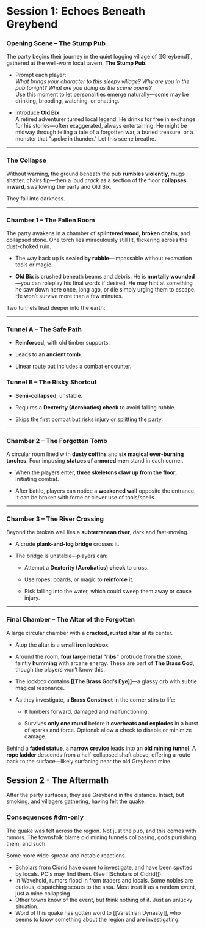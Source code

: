 # **Session 1: Echoes Beneath Greybend**

### **Opening Scene – The Stump Pub**

The party begins their journey in the quiet logging village of [[Greybend]], gathered at the well-worn local tavern, **The Stump Pub**.

- Prompt each player:  
    _What brings your character to this sleepy village? Why are you in the pub tonight? What are you doing as the scene opens?_  
    Use this moment to let personalities emerge naturally—some may be drinking, brooding, watching, or chatting.
    
- Introduce **Old Bix**:  
    A retired adventurer turned local legend. He drinks for free in exchange for his stories—often exaggerated, always entertaining. He might be midway through telling a tale of a forgotten war, a buried treasure, or a monster that "spoke in thunder." Let this scene breathe.
    

---

### **The Collapse**

Without warning, the ground beneath the pub **rumbles violently**, mugs shatter, chairs tip—then a loud _crack_ as a section of the floor **collapses inward**, swallowing the party and Old Bix.

They fall into darkness.

---

### **Chamber 1 – The Fallen Room**

The party awakens in a chamber of **splintered wood, broken chairs**, and collapsed stone. One torch lies miraculously still lit, flickering across the dust-choked ruin.

- The way back up is **sealed by rubble**—impassable without excavation tools or magic.
    
- **Old Bix** is crushed beneath beams and debris. He is **mortally wounded**—you can roleplay his final words if desired. He may hint at something he saw down here once, long ago, or die simply urging them to escape. He won’t survive more than a few minutes.
    

Two tunnels lead deeper into the earth:

---

### **Tunnel A – The Safe Path**

- **Reinforced**, with old timber supports.
    
- Leads to an **ancient tomb**.
    
- Linear route but includes a combat encounter.
    

### **Tunnel B – The Risky Shortcut**

- **Semi-collapsed**, unstable.
    
- Requires a **Dexterity (Acrobatics) check** to avoid falling rubble.
    
- Skips the first combat but risks injury or splitting the party.
    

---

### **Chamber 2 – The Forgotten Tomb**

A circular room lined with **dusty coffins** and **six magical ever-burning torches**. Four imposing **statues of armored men** stand in each corner.

- When the players enter, **three skeletons claw up from the floor**, initiating combat.
    
- After battle, players can notice a **weakened wall** opposite the entrance. It can be broken with force or clever use of tools/spells.
    

---

### **Chamber 3 – The River Crossing**

Beyond the broken wall lies a **subterranean river**, dark and fast-moving.

- A crude **plank-and-log bridge** crosses it.
    
- The bridge is unstable—players can:
    
    - Attempt a **Dexterity (Acrobatics) check** to cross.
        
    - Use ropes, boards, or magic to **reinforce** it.
        
    - Risk falling into the water, which could sweep them away or cause injury.
        

---

### **Final Chamber – The Altar of the Forgotten**

A large circular chamber with a **cracked, rusted altar** at its center.

- Atop the altar is a **small iron lockbox**.
    
- Around the room, **four large metal "ribs"** protrude from the stone, faintly **humming** with arcane energy. These are part of **The Brass God**, though the players won’t know this.
    
- The lockbox contains **[[The Brass God’s Eye]]**—a glassy orb with subtle magical resonance.
    
- As they investigate, a **Brass Construct** in the corner stirs to life:
    
    - It lumbers forward, damaged and malfunctioning.
        
    - Survives **only one round** before it **overheats and explodes** in a burst of sparks and force. Optional: allow a check to disable or minimize damage.
        

Behind a **faded statue**, a **narrow crevice** leads into an **old mining tunnel**. A **rope ladder** descends from a half-collapsed shaft above, offering a route back to the surface—likely surfacing near the old Greybend mine.

## Session 2 - The Aftermath
After the party surfaces, they see Greybend in the distance. Intact, but smoking, and villagers gathering, having felt the quake.

### Consequences #dm-only
The quake was felt across the region. Not just the pub, and this comes with rumors.
The townsfolk blame old mining tunnels collpasing, gods punishing them, and such.

Some more wide-spread and notable reactions.

- Scholars from Cidrid have come to investigate, and have been spotted by locals. PC's may find them. (See [[Scholars of Cidrid]]).
- In Wavehold, rumors flood in from traders and locals. Some nobles are curious, dispatching scouts to the area. Most treat it as a random event, just a mine collapsing.
- Other towns know of the event, but think nothing of it. Just an unlucky situation.
- Word of this quake has gotten word to [[Varethian Dynasty]], who seems to know something about the region and are investigating.
  
  